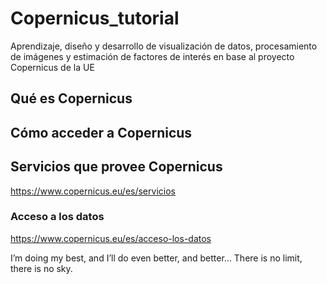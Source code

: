 # Copernicus_tutorial
Aprendizaje, diseño y desarrollo de visualización de datos, procesamiento de imágenes y estimación de factores de interés en base al proyecto Copernicus de la UE

## Qué es Copernicus

## Cómo acceder a Copernicus

## 
## Servicios que provee Copernicus
https://www.copernicus.eu/es/servicios
### Acceso a los datos
https://www.copernicus.eu/es/acceso-los-datos

I’m doing my best,
and I’ll do even better, and better…
There is no limit,
there is no sky.
